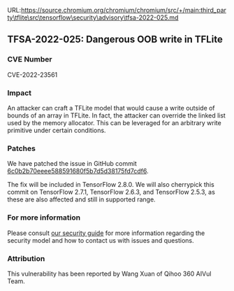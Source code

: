 URL:https://source.chromium.org/chromium/chromium/src/+/main:third_party\tflite\src\tensorflow\security\advisory\tfsa-2022-025.md
## TFSA-2022-025: Dangerous OOB write in TFLite

### CVE Number
CVE-2022-23561

### Impact
An attacker can craft a TFLite model that would cause a write outside of bounds of an array in TFLite. In fact, the attacker can override the linked list used by the memory allocator. This can be leveraged for an arbitrary write primitive under certain conditions.

### Patches
We have patched the issue in GitHub commit [6c0b2b70eeee588591680f5b7d5d38175fd7cdf6](https://github.com/tensorflow/tensorflow/commit/6c0b2b70eeee588591680f5b7d5d38175fd7cdf6).

The fix will be included in TensorFlow 2.8.0. We will also cherrypick this commit on TensorFlow 2.7.1, TensorFlow 2.6.3, and TensorFlow 2.5.3, as these are also affected and still in supported range.

### For more information
Please consult [our security guide](https://github.com/tensorflow/tensorflow/blob/master/SECURITY.md) for more information regarding the security model and how to contact us with issues and questions.

### Attribution
This vulnerability has been reported by Wang Xuan of Qihoo 360 AIVul Team.

